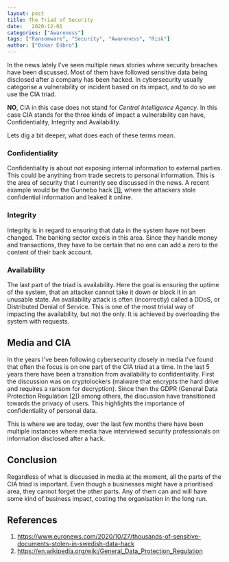 ```yaml
---
layout: post
title: The Triad of Security
date:   2020-12-01
categories: ["Awareness"]
tags: ["Ransomware", "Security", "Awareness", "Risk"]
author: ["Oskar Edbro"]
---
```


In the news lately I've seen multiple news stories where security breaches have been discussed. Most of them have followed sensitive data being disclosed after a company has been hacked. In cybersecurity usually categorise a vulnerability or incident based on its impact, and to do so we use the CIA triad. 

**NO**, CIA in this case does not stand for *Central Intelligence Agency*. In this case CIA stands for the three kinds of impact a vulnerability can have, Confidentiality, Integrity and Availability.

Lets dig a bit deeper, what does each of these terms mean.

### Confidentiality
Confidentiality is about not exposing internal information to external parties. This could be anything from trade secrets to personal information. This is the area of security that I currently see discussed in the news. A recent example would be the Gunnebo hack [\[1\]](#references), where the attackers stole confidential information and leaked it online. 

### Integrity
Integrity is in regard to ensuring that data in the system have not been changed. The banking sector excels in this area. Since they handle money and transactions, they have to be certain that no one can add a zero to the content of their bank account. 

### Availability
The last part of the triad is availability. Here the goal is ensuring the uptime of the system, that an attacker cannot take it down or block it in an unusable state. An availability attack is often (incorrectly) called a DDoS, or Distributed Denial of Service. This is one of the most trivial way of impacting the availability, but not the only. It is achieved by overloading the system with requests.

## Media and CIA
In the years I've been following cybersecurity closely in media I've found that often the focus is on one part of the CIA triad at a time. In the last 5 years there have been a transition from availability to confidentiality. First the discussion was on cryptolockers (malware that encrypts the hard drive and requires a ransom for decryption). Since then the GDPR (General Data Protection Regulation [\[2\]](#references)) among others, the discussion have transitioned towards the privacy of users. This highlights the importance of confidentiality of personal data. 

This is where we are today, over the last few months there have been multiple instances where media have interviewed security professionals on information disclosed after a hack.

## Conclusion

Regardless of what is discussed in media at the moment, all the parts of the CIA triad is important. Even though a businesses might have a prioritised area, they cannot forget the other parts. Any of them can and will have some kind of business impact, costing the organisation in the long run. 



## References
1. <https://www.euronews.com/2020/10/27/thousands-of-sensitive-documents-stolen-in-swedish-data-hack>
2. <https://en.wikipedia.org/wiki/General_Data_Protection_Regulation>
